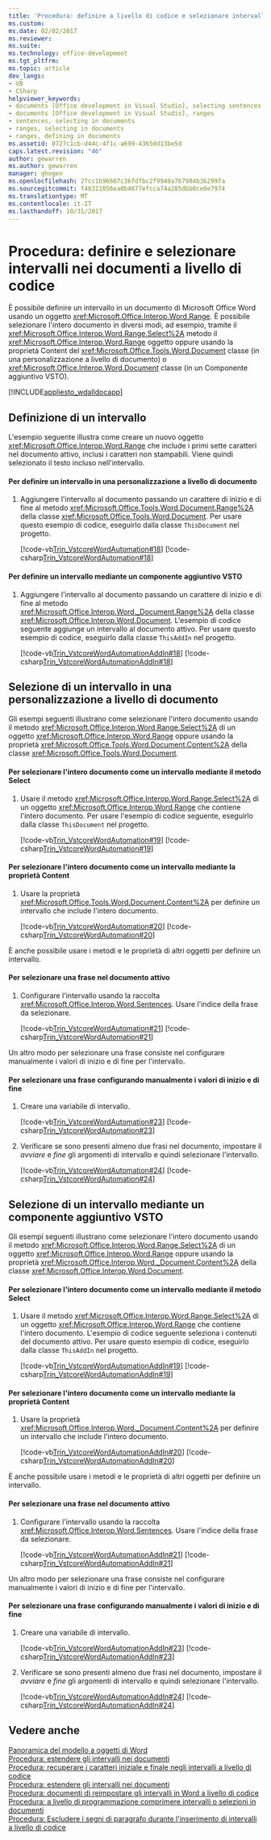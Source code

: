 ```yaml
---
title: 'Procedura: definire a livello di codice e selezionare intervalli nei documenti | Documenti Microsoft'
ms.custom: 
ms.date: 02/02/2017
ms.reviewer: 
ms.suite: 
ms.technology: office-development
ms.tgt_pltfrm: 
ms.topic: article
dev_langs:
- VB
- CSharp
helpviewer_keywords:
- documents [Office development in Visual Studio], selecting sentences
- documents [Office development in Visual Studio], ranges
- sentences, selecting in documents
- ranges, selecting in documents
- ranges, defining in documents
ms.assetid: 0727c1cb-d44c-4f1c-a699-4365dd13be5d
caps.latest.revision: "46"
author: gewarren
ms.author: gewarren
manager: ghogen
ms.openlocfilehash: 2fcc1b96607c36fdfbc2f9940a7b7984b3b299fa
ms.sourcegitcommit: f40311056ea0b4677efcca74a285dbb0ce0e7974
ms.translationtype: MT
ms.contentlocale: it-IT
ms.lasthandoff: 10/31/2017
---
```

# <a name="how-to-programmatically-define-and-select-ranges-in-documents"></a>Procedura: definire e selezionare intervalli nei documenti a livello di codice
  È possibile definire un intervallo in un documento di Microsoft Office Word usando un oggetto <xref:Microsoft.Office.Interop.Word.Range>. È possibile selezionare l'intero documento in diversi modi, ad esempio, tramite il <xref:Microsoft.Office.Interop.Word.Range.Select%2A> metodo il <xref:Microsoft.Office.Interop.Word.Range> oggetto oppure usando la proprietà Content del <xref:Microsoft.Office.Tools.Word.Document> classe (in una personalizzazione a livello di documento) o <xref:Microsoft.Office.Interop.Word.Document> classe (in un Componente aggiuntivo VSTO).  
  
 [!INCLUDE[appliesto_wdalldocapp](../vsto/includes/appliesto-wdalldocapp-md.md)]  
  
## <a name="defining-a-range"></a>Definizione di un intervallo  
 L'esempio seguente illustra come creare un nuovo oggetto <xref:Microsoft.Office.Interop.Word.Range> che include i primi sette caratteri nel documento attivo, inclusi i caratteri non stampabili. Viene quindi selezionato il testo incluso nell'intervallo.  
  
#### <a name="to-define-a-range-in-a-document-level-customization"></a>Per definire un intervallo in una personalizzazione a livello di documento  
  
1.  Aggiungere l'intervallo al documento passando un carattere di inizio e di fine al metodo <xref:Microsoft.Office.Tools.Word.Document.Range%2A> della classe <xref:Microsoft.Office.Tools.Word.Document>. Per usare questo esempio di codice, eseguirlo dalla classe `ThisDocument` nel progetto.  
  
     [!code-vb[Trin_VstcoreWordAutomation#18](../vsto/codesnippet/VisualBasic/Trin_VstcoreWordAutomationVB/ThisDocument.vb#18)]
     [!code-csharp[Trin_VstcoreWordAutomation#18](../vsto/codesnippet/CSharp/Trin_VstcoreWordAutomationCS/ThisDocument.cs#18)]  
  
#### <a name="to-define-a-range-by-using-a-vsto-add-in"></a>Per definire un intervallo mediante un componente aggiuntivo VSTO  
  
1.  Aggiungere l'intervallo al documento passando un carattere di inizio e di fine al metodo <xref:Microsoft.Office.Interop.Word._Document.Range%2A> della classe <xref:Microsoft.Office.Interop.Word.Document>. L'esempio di codice seguente aggiunge un intervallo al documento attivo. Per usare questo esempio di codice, eseguirlo dalla classe `ThisAddIn` nel progetto.  
  
     [!code-vb[Trin_VstcoreWordAutomationAddIn#18](../vsto/codesnippet/VisualBasic/Trin_VstcoreWordAutomationAddIn/ThisAddIn.vb#18)]
     [!code-csharp[Trin_VstcoreWordAutomationAddIn#18](../vsto/codesnippet/CSharp/Trin_VstcoreWordAutomationAddIn/ThisAddIn.cs#18)]  
  
## <a name="selecting-a-range-in-a-document-level-customization"></a>Selezione di un intervallo in una personalizzazione a livello di documento  
 Gli esempi seguenti illustrano come selezionare l'intero documento usando il metodo <xref:Microsoft.Office.Interop.Word.Range.Select%2A> di un oggetto <xref:Microsoft.Office.Interop.Word.Range> oppure usando la proprietà <xref:Microsoft.Office.Tools.Word.Document.Content%2A> della classe <xref:Microsoft.Office.Tools.Word.Document>.  
  
#### <a name="to-select-the-entire-document-as-a-range-by-using-the-select-method"></a>Per selezionare l'intero documento come un intervallo mediante il metodo Select  
  
1.  Usare il metodo <xref:Microsoft.Office.Interop.Word.Range.Select%2A> di un oggetto <xref:Microsoft.Office.Interop.Word.Range> che contiene l'intero documento. Per usare l'esempio di codice seguente, eseguirlo dalla classe `ThisDocument` nel progetto.  
  
     [!code-vb[Trin_VstcoreWordAutomation#19](../vsto/codesnippet/VisualBasic/Trin_VstcoreWordAutomationVB/ThisDocument.vb#19)]
     [!code-csharp[Trin_VstcoreWordAutomation#19](../vsto/codesnippet/CSharp/Trin_VstcoreWordAutomationCS/ThisDocument.cs#19)]  
  
#### <a name="to-select-the-entire-document-as-a-range-by-using-the-content-property"></a>Per selezionare l'intero documento come un intervallo mediante la proprietà Content  
  
1.  Usare la proprietà <xref:Microsoft.Office.Tools.Word.Document.Content%2A> per definire un intervallo che include l'intero documento.  
  
     [!code-vb[Trin_VstcoreWordAutomation#20](../vsto/codesnippet/VisualBasic/Trin_VstcoreWordAutomationVB/ThisDocument.vb#20)]
     [!code-csharp[Trin_VstcoreWordAutomation#20](../vsto/codesnippet/CSharp/Trin_VstcoreWordAutomationCS/ThisDocument.cs#20)]  
  
 È anche possibile usare i metodi e le proprietà di altri oggetti per definire un intervallo.  
  
#### <a name="to-select-a-sentence-in-the-active-document"></a>Per selezionare una frase nel documento attivo  
  
1.  Configurare l'intervallo usando la raccolta <xref:Microsoft.Office.Interop.Word.Sentences>. Usare l'indice della frase da selezionare.  
  
     [!code-vb[Trin_VstcoreWordAutomation#21](../vsto/codesnippet/VisualBasic/Trin_VstcoreWordAutomationVB/ThisDocument.vb#21)]
     [!code-csharp[Trin_VstcoreWordAutomation#21](../vsto/codesnippet/CSharp/Trin_VstcoreWordAutomationCS/ThisDocument.cs#21)]  
  
 Un altro modo per selezionare una frase consiste nel configurare manualmente i valori di inizio e di fine per l'intervallo.  
  
#### <a name="to-select-a-sentence-by-manually-setting-the-start-and-end-values"></a>Per selezionare una frase configurando manualmente i valori di inizio e di fine  
  
1.  Creare una variabile di intervallo.  
  
     [!code-vb[Trin_VstcoreWordAutomation#23](../vsto/codesnippet/VisualBasic/Trin_VstcoreWordAutomationVB/ThisDocument.vb#23)]
     [!code-csharp[Trin_VstcoreWordAutomation#23](../vsto/codesnippet/CSharp/Trin_VstcoreWordAutomationCS/ThisDocument.cs#23)]  
  
2.  Verificare se sono presenti almeno due frasi nel documento, impostare il *avviare* e *fine* gli argomenti di intervallo e quindi selezionare l'intervallo.  
  
     [!code-vb[Trin_VstcoreWordAutomation#24](../vsto/codesnippet/VisualBasic/Trin_VstcoreWordAutomationVB/ThisDocument.vb#24)]
     [!code-csharp[Trin_VstcoreWordAutomation#24](../vsto/codesnippet/CSharp/Trin_VstcoreWordAutomationCS/ThisDocument.cs#24)]  
  
## <a name="selecting-a-range-by-using-a-vsto-add-in"></a>Selezione di un intervallo mediante un componente aggiuntivo VSTO  
 Gli esempi seguenti illustrano come selezionare l'intero documento usando il metodo <xref:Microsoft.Office.Interop.Word.Range.Select%2A> di un oggetto <xref:Microsoft.Office.Interop.Word.Range> oppure usando la proprietà <xref:Microsoft.Office.Interop.Word._Document.Content%2A> della classe <xref:Microsoft.Office.Interop.Word.Document>.  
  
#### <a name="to-select-the-entire-document-as-a-range-by-using-the-select-method"></a>Per selezionare l'intero documento come un intervallo mediante il metodo Select  
  
1.  Usare il metodo <xref:Microsoft.Office.Interop.Word.Range.Select%2A> di un oggetto <xref:Microsoft.Office.Interop.Word.Range> che contiene l'intero documento. L'esempio di codice seguente seleziona i contenuti del documento attivo. Per usare questo esempio di codice, eseguirlo dalla classe `ThisAddIn` nel progetto.  
  
     [!code-vb[Trin_VstcoreWordAutomationAddIn#19](../vsto/codesnippet/VisualBasic/Trin_VstcoreWordAutomationAddIn/ThisAddIn.vb#19)]
     [!code-csharp[Trin_VstcoreWordAutomationAddIn#19](../vsto/codesnippet/CSharp/Trin_VstcoreWordAutomationAddIn/ThisAddIn.cs#19)]  
  
#### <a name="to-select-the-entire-document-as-a-range-by-using-the-content-property"></a>Per selezionare l'intero documento come un intervallo mediante la proprietà Content  
  
1.  Usare la proprietà <xref:Microsoft.Office.Interop.Word._Document.Content%2A> per definire un intervallo che include l'intero documento.  
  
     [!code-vb[Trin_VstcoreWordAutomationAddIn#20](../vsto/codesnippet/VisualBasic/Trin_VstcoreWordAutomationAddIn/ThisAddIn.vb#20)]
     [!code-csharp[Trin_VstcoreWordAutomationAddIn#20](../vsto/codesnippet/CSharp/Trin_VstcoreWordAutomationAddIn/ThisAddIn.cs#20)]  
  
 È anche possibile usare i metodi e le proprietà di altri oggetti per definire un intervallo.  
  
#### <a name="to-select-a-sentence-in-the-active-document"></a>Per selezionare una frase nel documento attivo  
  
1.  Configurare l'intervallo usando la raccolta <xref:Microsoft.Office.Interop.Word.Sentences>. Usare l'indice della frase da selezionare.  
  
     [!code-vb[Trin_VstcoreWordAutomationAddIn#21](../vsto/codesnippet/VisualBasic/Trin_VstcoreWordAutomationAddIn/ThisAddIn.vb#21)]
     [!code-csharp[Trin_VstcoreWordAutomationAddIn#21](../vsto/codesnippet/CSharp/Trin_VstcoreWordAutomationAddIn/ThisAddIn.cs#21)]  
  
 Un altro modo per selezionare una frase consiste nel configurare manualmente i valori di inizio e di fine per l'intervallo.  
  
#### <a name="to-select-a-sentence-by-manually-setting-the-start-and-end-values"></a>Per selezionare una frase configurando manualmente i valori di inizio e di fine  
  
1.  Creare una variabile di intervallo.  
  
     [!code-vb[Trin_VstcoreWordAutomationAddIn#23](../vsto/codesnippet/VisualBasic/Trin_VstcoreWordAutomationAddIn/ThisAddIn.vb#23)]
     [!code-csharp[Trin_VstcoreWordAutomationAddIn#23](../vsto/codesnippet/CSharp/Trin_VstcoreWordAutomationAddIn/ThisAddIn.cs#23)]  
  
2.  Verificare se sono presenti almeno due frasi nel documento, impostare il *avviare* e *fine* gli argomenti di intervallo e quindi selezionare l'intervallo.  
  
     [!code-vb[Trin_VstcoreWordAutomationAddIn#24](../vsto/codesnippet/VisualBasic/Trin_VstcoreWordAutomationAddIn/ThisAddIn.vb#24)]
     [!code-csharp[Trin_VstcoreWordAutomationAddIn#24](../vsto/codesnippet/CSharp/Trin_VstcoreWordAutomationAddIn/ThisAddIn.cs#24)]  
  
## <a name="see-also"></a>Vedere anche  
 [Panoramica del modello a oggetti di Word](../vsto/word-object-model-overview.md)   
 [Procedura: estendere gli intervalli nei documenti](../vsto/how-to-programmatically-extend-ranges-in-documents.md)   
 [Procedura: recuperare i caratteri iniziale e finale negli intervalli a livello di codice](../vsto/how-to-programmatically-retrieve-start-and-end-characters-in-ranges.md)   
 [Procedura: estendere gli intervalli nei documenti](../vsto/how-to-programmatically-extend-ranges-in-documents.md)   
 [Procedura: documenti di reimpostare gli intervalli in Word a livello di codice](../vsto/how-to-programmatically-reset-ranges-in-word-documents.md)   
 [Procedura: a livello di programmazione comprimere intervalli o selezioni in documenti](../vsto/how-to-programmatically-collapse-ranges-or-selections-in-documents.md)   
 [Procedura: Escludere i segni di paragrafo durante l'inserimento di intervalli a livello di codice](../vsto/how-to-programmatically-exclude-paragraph-marks-when-creating-ranges.md)  
  
  